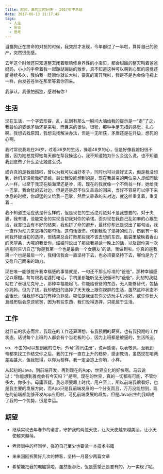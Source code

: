 ```yaml
---
title: 时间，真的过的好快 - 2017年中总结
date: 2017-06-13 11:17:45
tags:
  - 人生
  - 杂谈
  - 思考
---
```


当猫狗正在拼命的对抗的时候，我突然才发现，今年都过了一半啦，算算自己的资产，突然很伤感。

去年这个时候还只知道整天闭着眼睛修身养性的小宝贝，都会甜甜的整天叫着爸爸妈妈，小小的手牵着我一起蹦跶蹦跶的散步，真不知道这种可以萌到心里的感觉还能持续多久，我怕我一眨眼你就长大啦，要真的离开我啦，我是不是也会像电视上一样，白发苍苍坐在那里等着你回来。

我承认，我很怕孤独，感谢有你！

<!-- more -->

## 生活

现在生活，一个字去形容，乱，乱到有那么一瞬间大脑给我的提示是一“走”了之，我最怕的婆媳矛盾还是来啦，而且来的很快，很猛，那种手足无措的感觉，扎心啊。我想去找原因，我想去找解决办法，但是一无所获，矛盾还是在升级，想死的心啊。

我时常说我现在26岁，过着36岁的生活，操着48岁的心，但是好像我媳妇很不服，因为她总觉得她每天都在帮我操这心，我不知道她为什么会这么说，也不知道我到底做了什么会让她这么说。

或许真的是我做错啦，曾以为我可以当好孝子，同时也可以做好丈夫，但是我没想到，她们却没能做好婆媳，最让我没能想到的是，现在我最亲的两位亲人却如同敌人一样，以至于我现在脑海里还是吵，闹，现在的我就像一个不倒翁一样，她给我一巴掌，我会猛的去对边，但是还是忍不住又乖乖的回来，当好不容易可以停下来休息的时候，你却猛的又给我一巴掌，然后又乖乖的去对边，就这样重复着，重复着...

我不知道生活应该是什么样的，但是现在的生活绝对绝对不是我想要的。对于夫妻，我有错，没能完全的实现当初我对你的承诺。面对现在我自己乱如麻的心跟生活，我害怕会有不好的结果，我也拼了命的避开，最终你却还是说出了那句话，我一直作为动力来坚持的那句话。这句话很伤，伤到我没了坚持的动力，伤到有一瞬间我怀疑当初的选择，但结果总会打败那些我不该去想的东西，脑袋里放映着香山的愿望条，大喊的我爱你，结婚时说出了那些我熟读一晚上的话，以及跟你第一次拥抱时告诉自己“你是我第一个也是最后一个女朋友”的话，我做到啦，你真的是我第一个也是最后一个，我相信我会一直坚持下去，也必须要坚持下去，哪怕是为了安慰自己而来的动力。

现在唯一能够提升我幸福感的事情就是，一句还不那么标准的“爸爸”，那种幸福感足以爆棚。每每跟我老婆打电话，手机里都能听见无限循环的“爸爸”，此刻的我就站在了泰坦尼克号上，那种幸福能起飞。你能给爸爸的东西，无人能够替代，包括你妈妈。但为了钱，我却依旧的选择了天天晚上跟你视屏的生活，虽然这种状态不会很长，但我却不由的有种负罪感，哪怕是我坐在你旁边玩手机也好。或许你长大且经历后会原谅爸爸，因为有些东西，我们没得选择，只能屈于生活。

## 工作

就目前的状态而言，我现在的工作还算理想，有我预期的薪资，也有我预期的工作状态。话说每个上班的人都会有个当老板的心，因为上班都是被逼的，生活所迫。

so，不由的可以想到我的伯乐，外号“腾讯注册”，说声感谢，以表敬佩。至我到帝都来找工作结交你之后，我的工作一直在上升的趋势，感谢教诲，虽然现在咱两差距甚大，但我觉得，以你为榜样，我一定会追上你哟，小样。

从起初的Java，到前端开发，再到现在的App，世界变化的好快啊。马云说过：“你能想到雅虎会有今天吗？”是啊，现在的世界，真的一切都有可能，不管你多大，你多小。毋庸置疑，我必须要跟上时代，用户至上，所以前端我很看好，也是我主要的发展方向，而App只是我前端发展的一个分支而且，万万没能想到，现在的前端都能够开发App应用啦，可见前端发展的趋势。但是Java出生的我却成了我的一个优势，很是幸运。

## 期望

- 继续实现去年春节的诺言，守护我的两位天使，让大天使越来越美丽，让小天使越来越萌。

- 老师眼中的坏同学，强迫自己至少也要读一本技术书籍

- 来来回回折腾好几次的博客，坚持一月最少两篇文章

- 希望能把我的电脑换啦，虽然很渺茫，但是愿望还是要有的，万一实现了呢。